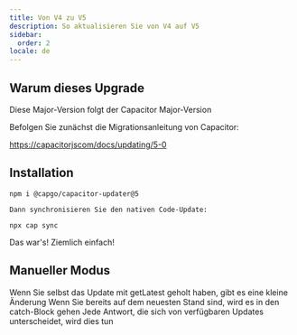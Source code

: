```yaml
---
title: Von V4 zu V5
description: So aktualisieren Sie von V4 auf V5
sidebar:
  order: 2
locale: de
---
```


## Warum dieses Upgrade

Diese Major-Version folgt der Capacitor Major-Version

Befolgen Sie zunächst die Migrationsanleitung von Capacitor:

[https://capacitorjscom/docs/updating/5-0](https://capacitorjscom/docs/updating/5-0/)

## Installation

`npm i @capgo/capacitor-updater@5`

`Dann synchronisieren Sie den nativen Code-Update:`

`npx cap sync`

Das war's! Ziemlich einfach!

## Manueller Modus

Wenn Sie selbst das Update mit getLatest geholt haben, gibt es eine kleine Änderung
Wenn Sie bereits auf dem neuesten Stand sind, wird es in den catch-Block gehen
Jede Antwort, die sich von verfügbaren Updates unterscheidet, wird dies tun
